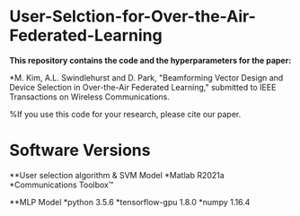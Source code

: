 # User-Selction-for-Over-the-Air-Federated-Learning
 
**This repository contains the code and the hyperparameters for the paper:**

*M. Kim, A.L. Swindlehurst and D. Park, "Beamforming Vector Design and Device Selection in Over-the-Air Federated Learning," submitted to IEEE Transactions on Wireless Communications.

%If you use this code for your research, please cite our paper.

# Software Versions

**User selection algorithm & SVM Model
*Matlab R2021a
*Communications Toolbox™

**MLP Model
*python 3.5.6
*tensorflow-gpu 1.8.0
*numpy 1.16.4


